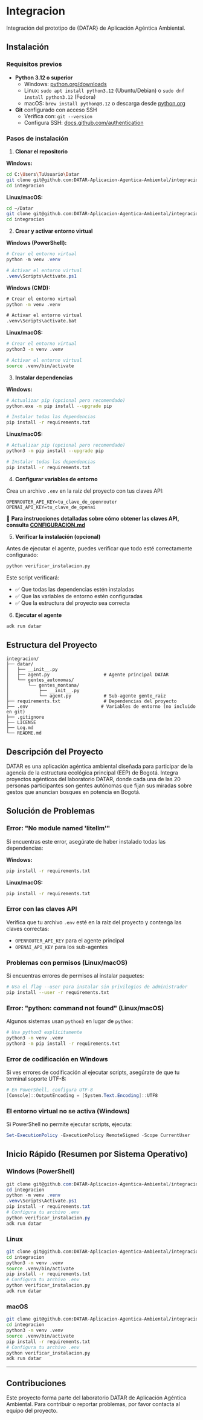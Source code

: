 # Integracion
Integración del prototipo de {DATAR} de Aplicación Agéntica Ambiental.

## Instalación

### Requisitos previos
- **Python 3.12 o superior**
  - Windows: [python.org/downloads](https://www.python.org/downloads/)
  - Linux: `sudo apt install python3.12` (Ubuntu/Debian) o `sudo dnf install python3.12` (Fedora)
  - macOS: `brew install python@3.12` o descarga desde [python.org](https://www.python.org/downloads/)
- **Git** configurado con acceso SSH
  - Verifica con: `git --version`
  - Configura SSH: [docs.github.com/authentication](https://docs.github.com/en/authentication/connecting-to-github-with-ssh)

### Pasos de instalación

1. **Clonar el repositorio**

**Windows:**
```bash
cd C:\Users\TuUsuario\Datar
git clone git@github.com:DATAR-Aplicacion-Agentica-Ambiental/integracion.git
cd integracion
```

**Linux/macOS:**
```bash
cd ~/Datar
git clone git@github.com:DATAR-Aplicacion-Agentica-Ambiental/integracion.git
cd integracion
```

2. **Crear y activar entorno virtual**

**Windows (PowerShell):**
```powershell
# Crear el entorno virtual
python -m venv .venv

# Activar el entorno virtual
.venv\Scripts\Activate.ps1
```

**Windows (CMD):**
```cmd
# Crear el entorno virtual
python -m venv .venv

# Activar el entorno virtual
.venv\Scripts\activate.bat
```

**Linux/macOS:**
```bash
# Crear el entorno virtual
python3 -m venv .venv

# Activar el entorno virtual
source .venv/bin/activate
```

3. **Instalar dependencias**

**Windows:**
```bash
# Actualizar pip (opcional pero recomendado)
python.exe -m pip install --upgrade pip

# Instalar todas las dependencias
pip install -r requirements.txt
```

**Linux/macOS:**
```bash
# Actualizar pip (opcional pero recomendado)
python3 -m pip install --upgrade pip

# Instalar todas las dependencias
pip install -r requirements.txt
```

4. **Configurar variables de entorno**

Crea un archivo `.env` en la raíz del proyecto con tus claves API:

```env
OPENROUTER_API_KEY=tu_clave_de_openrouter
OPENAI_API_KEY=tu_clave_de_openai
```

📖 **Para instrucciones detalladas sobre cómo obtener las claves API, consulta [CONFIGURACION.md](CONFIGURACION.md)**

5. **Verificar la instalación (opcional)**

Antes de ejecutar el agente, puedes verificar que todo esté correctamente configurado:

```bash
python verificar_instalacion.py
```

Este script verificará:
- ✅ Que todas las dependencias estén instaladas
- ✅ Que las variables de entorno estén configuradas
- ✅ Que la estructura del proyecto sea correcta

6. **Ejecutar el agente**
```bash
adk run datar
```

## Estructura del Proyecto

```
integracion/
├── datar/
│   ├── __init__.py
│   ├── agent.py                    # Agente principal DATAR
│   └── gentes_autonomas/
│       └── gentes_montana/
│           ├── __init__.py
│           └── agent.py            # Sub-agente gente_raiz
├── requirements.txt                # Dependencias del proyecto
├── .env                           # Variables de entorno (no incluido en git)
├── .gitignore
├── LICENSE
├── Log.md
└── README.md
```

## Descripción del Proyecto

DATAR es una aplicación agéntica ambiental diseñada para participar de la agencia de la estructura ecológica principal (EEP) de Bogotá. Integra proyectos agénticos del laboratorio DATAR, donde cada una de las 20 personas participantes son gentes autónomas que fijan sus miradas sobre gestos que anuncian bosques en potencia en Bogotá.

## Solución de Problemas

### Error: "No module named 'litellm'"
Si encuentras este error, asegúrate de haber instalado todas las dependencias:

**Windows:**
```bash
pip install -r requirements.txt
```

**Linux/macOS:**
```bash
pip install -r requirements.txt
```

### Error con las claves API
Verifica que tu archivo `.env` esté en la raíz del proyecto y contenga las claves correctas:
- `OPENROUTER_API_KEY` para el agente principal
- `OPENAI_API_KEY` para los sub-agentes

### Problemas con permisos (Linux/macOS)
Si encuentras errores de permisos al instalar paquetes:
```bash
# Usa el flag --user para instalar sin privilegios de administrador
pip install --user -r requirements.txt
```

### Error: "python: command not found" (Linux/macOS)
Algunos sistemas usan `python3` en lugar de `python`:
```bash
# Usa python3 explícitamente
python3 -m venv .venv
python3 -m pip install -r requirements.txt
```

### Error de codificación en Windows
Si ves errores de codificación al ejecutar scripts, asegúrate de que tu terminal soporte UTF-8:
```powershell
# En PowerShell, configura UTF-8
[Console]::OutputEncoding = [System.Text.Encoding]::UTF8
```

### El entorno virtual no se activa (Windows)
Si PowerShell no permite ejecutar scripts, ejecuta:
```powershell
Set-ExecutionPolicy -ExecutionPolicy RemoteSigned -Scope CurrentUser
```

## Inicio Rápido (Resumen por Sistema Operativo)

### Windows (PowerShell)
```powershell
git clone git@github.com:DATAR-Aplicacion-Agentica-Ambiental/integracion.git
cd integracion
python -m venv .venv
.venv\Scripts\Activate.ps1
pip install -r requirements.txt
# Configura tu archivo .env
python verificar_instalacion.py
adk run datar
```

### Linux
```bash
git clone git@github.com:DATAR-Aplicacion-Agentica-Ambiental/integracion.git
cd integracion
python3 -m venv .venv
source .venv/bin/activate
pip install -r requirements.txt
# Configura tu archivo .env
python verificar_instalacion.py
adk run datar
```

### macOS
```bash
git clone git@github.com:DATAR-Aplicacion-Agentica-Ambiental/integracion.git
cd integracion
python3 -m venv .venv
source .venv/bin/activate
pip install -r requirements.txt
# Configura tu archivo .env
python verificar_instalacion.py
adk run datar
```

---

## Contribuciones

Este proyecto forma parte del laboratorio DATAR de Aplicación Agéntica Ambiental. Para contribuir o reportar problemas, por favor contacta al equipo del proyecto.
